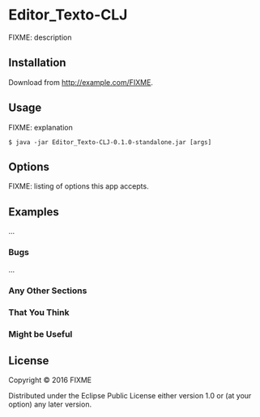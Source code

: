 # Editor_Texto-CLJ

FIXME: description

## Installation

Download from http://example.com/FIXME.

## Usage

FIXME: explanation

    $ java -jar Editor_Texto-CLJ-0.1.0-standalone.jar [args]

## Options

FIXME: listing of options this app accepts.

## Examples

...

### Bugs

...

### Any Other Sections
### That You Think
### Might be Useful

## License

Copyright © 2016 FIXME

Distributed under the Eclipse Public License either version 1.0 or (at
your option) any later version.

